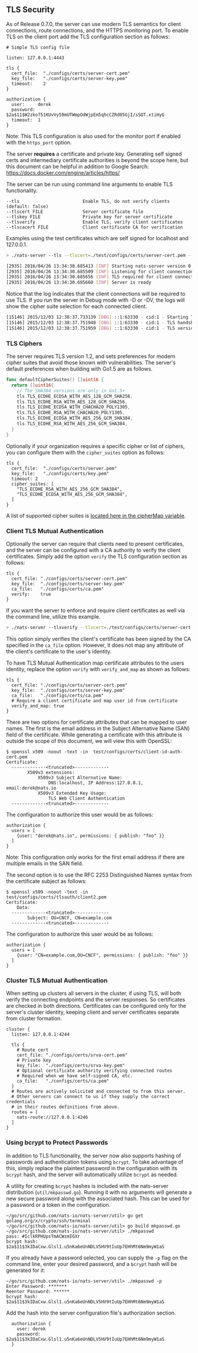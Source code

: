 ## TLS Security

As of Release 0.7.0, the server can use modern TLS semantics for client connections, route connections, and the HTTPS monitoring port. To enable TLS on the client port add the TLS configuration section as follows:

```ascii
# Simple TLS config file

listen: 127.0.0.1:4443

tls {
  cert_file:  "./configs/certs/server-cert.pem"
  key_file:   "./configs/certs/server-key.pem"
  timeout:    2
}

authorization {
  user:     derek
  password: $2a$11$W2zko751KUvVy59mUTWmpOdWjpEm5qhcCZRd05GjI/sSOT.xtiHyG
  timeout:  1
}
```

Note: This TLS configuration is also used for the monitor port if enabled with the `https_port` option.

The server **requires** a certificate and private key. Generating self signed certs and intermediary certificate authorities is beyond the scope here, but this document can be helpful in addition to Google Search:
<a href="https://docs.docker.com/engine/articles/https/" target="_blank">https://docs.docker.com/engine/articles/https/</a>

The server can be run using command line arguments to enable TLS functionality.

```
--tls                        Enable TLS, do not verify clients (default: false)
--tlscert FILE               Server certificate file
--tlskey FILE                Private key for server certificate
--tlsverify                  Enable TLS, verify client certificates
--tlscacert FILE             Client certificate CA for verification
```

Examples using the test certificates which are self signed for localhost and 127.0.0.1.

```sh
> ./nats-server --tls --tlscert=./test/configs/certs/server-cert.pem --tlskey=./test/configs/certs/server-key.pem

[2935] 2016/04/26 13:34:30.685413 [INF] Starting nats-server version 0.8.0.beta
[2935] 2016/04/26 13:34:30.685509 [INF] Listening for client connections on 0.0.0.0:4222
[2935] 2016/04/26 13:34:30.685656 [INF] TLS required for client connections
[2935] 2016/04/26 13:34:30.685660 [INF] Server is ready
```

Notice that the log indicates that the client connections will be required to use TLS. If you run the server in Debug mode with -D or -DV, the logs will show the cipher suite selection for each connected client.

```sh
[15146] 2015/12/03 12:38:37.733139 [DBG] ::1:63330 - cid:1 - Starting TLS client connection handshake
[15146] 2015/12/03 12:38:37.751948 [DBG] ::1:63330 - cid:1 - TLS handshake complete
[15146] 2015/12/03 12:38:37.751959 [DBG] ::1:63330 - cid:1 - TLS version 1.2, cipher suite TLS_ECDHE_RSA_WITH_AES_128_GCM_SHA256
```

### TLS Ciphers

The server requires TLS version 1.2, and sets preferences for modern cipher suites that avoid those known with vulnerabilities. The
server's default preferences when building with Go1.5 are as follows.

```go
func defaultCipherSuites() []uint16 {
  return []uint16{
    // The SHA384 versions are only in Go1.5+
    tls.TLS_ECDHE_ECDSA_WITH_AES_128_GCM_SHA256,
    tls.TLS_ECDHE_RSA_WITH_AES_128_GCM_SHA256,
    tls.TLS_ECDHE_ECDSA_WITH_CHACHA20_POLY1305,
    tls.TLS_ECDHE_RSA_WITH_CHACHA20_POLY1305,
    tls.TLS_ECDHE_ECDSA_WITH_AES_256_GCM_SHA384,
    tls.TLS_ECDHE_RSA_WITH_AES_256_GCM_SHA384,
  }
}
```

Optionally if your organization requires a specific cipher or list of ciphers, you can configure them with the `cipher_suites` option as follows:

```ascii
tls {
  cert_file:  "./configs/certs/server.pem"
  key_file:   "./configs/certs/key.pem"
  timeout: 2
  cipher_suites: [
    "TLS_ECDHE_RSA_WITH_AES_256_GCM_SHA384",
    "TLS_ECDHE_ECDSA_WITH_AES_256_GCM_SHA384",
  ]
}
```

A list of supported cipher suites is [located here in the cipherMap variable](https://github.com/nats-io/nats-server/blob/master/server/ciphersuites.go#L21).

### Client TLS Mutual Authentication

Optionally the server can require that clients need to present certificates, and the server can be configured with a CA authority to verify the client certificates. Simply add the option `verify` the TLS configuration section as follows:

```ascii
tls {
  cert_file: "./configs/certs/server-cert.pem"
  key_file:  "./configs/certs/server-key.pem"
  ca_file:   "./configs/certs/ca.pem"
  verify:    true
}
```

If you want the server to enforce and require client certificates as well via the command line, utilize this example.

```sh
> ./nats-server --tlsverify --tlscert=./test/configs/certs/server-cert.pem --tlskey=./test/configs/certs/server-key.pem --tlscacert=./test/configs/certs/ca.pem
```

This option simply verifies the client's certificate has been signed by the CA specified in the `ca_file` option. However, it does not map any attribute of the client's certificate to the user's identity.

To have TLS Mutual Authentication map certificate attributes to the users identity, replace the option `verify` with `verify_and_map` as shown as follows:

```ascii
tls {
  cert_file: "./configs/certs/server-cert.pem"
  key_file:  "./configs/certs/server-key.pem"
  ca_file:   "./configs/certs/ca.pem"
  # Require a client certificate and map user id from certificate
  verify_and_map: true
}
```

There are two options for certificate attributes that can be mapped to user names. The first is the email address in the Subject Alternative Name (SAN) field of the certificate. While generating a certificate with this attribute is outside the scope of this document, we will view this with OpenSSL:

```ascii
$ openssl x509 -noout -text -in  test/configs/certs/client-id-auth-cert.pem
Certificate:
  -------------<truncated>-------------
        X509v3 extensions:
            X509v3 Subject Alternative Name:
                DNS:localhost, IP Address:127.0.0.1, email:derek@nats.io
            X509v3 Extended Key Usage:
                TLS Web Client Authentication
  -------------<truncated>-------------
```

The configuration to authorize this user would be as follows:

```ascii
authorization {
  users = [
    {user: "derek@nats.io", permissions: { publish: "foo" }}
  ]
}
```

Note: This configuration only works for the first email address if there are multiple emails in the SAN field.

The second option is to use the RFC 2253 Distinguished Names syntax from the certificate subject as follows:

```ascii
$ openssl x509 -noout -text -in  test/configs/certs/tlsauth/client2.pem
Certificate:
    Data:
  -------------<truncated>-------------
        Subject: OU=CNCF, CN=example.com
  -------------<truncated>-------------
```

The configuration to authorize this user would be as follows:

```ascii
authorization {
  users = [
    {user: "CN=example.com,OU=CNCF", permissions: { publish: "foo" }}
  ]
}
```

### Cluster TLS Mutual Authentication

When setting up clusters all servers in the cluster, if using TLS, will both verify the connecting endpoints and the server responses. So certificates are checked in both directions. Certificates can be configured only for the server's cluster identity, keeping client and server certificates separate from cluster formation.

```ascii
cluster {
  listen: 127.0.0.1:4244

  tls {
    # Route cert
    cert_file: "./configs/certs/srva-cert.pem"
    # Private key
    key_file:  "./configs/certs/srva-key.pem"
    # Optional certificate authority verifying connected routes
    # Required when we have self-signed CA, etc.
    ca_file:   "./configs/certs/ca.pem"
  }
  # Routes are actively solicited and connected to from this server.
  # Other servers can connect to us if they supply the correct credentials
  # in their routes definitions from above.
  routes = [
    nats-route://127.0.0.1:4246
  ]
}
```

### Using bcrypt to Protect Passwords

In addition to TLS functionality, the server now also supports hashing of passwords and authentication tokens using `bcrypt`. To take advantage of this, simply replace the plaintext password in the configuration with its `bcrypt` hash, and the server will automatically utilize `bcrypt` as needed.

A utility for creating `bcrypt` hashes is included with the nats-server distribution (`util/mkpasswd.go`). Running it with no arguments will generate a new secure password along with the associated hash. This can be used for a password or a token in the configuration.

```
~/go/src/github.com/nats-io/nats-server/util> go get golang.org/x/crypto/ssh/terminal
~/go/src/github.com/nats-io/nats-server/util> go build mkpasswd.go
~/go/src/github.com/nats-io/nats-server/util> ./mkpasswd
pass: #IclkRPHUpsTmACWzmIGXr
bcrypt hash: $2a$11$3kIDaCxw.Glsl1.u5nKa6eUnNDLV5HV9tIuUp7EHhMt6Nm9myW1aS
```

If you already have a password selected, you can supply the `-p` flag on the command line, enter your desired password, and a `bcrypt` hash will be generated for it:
```
~/go/src/github.com/nats-io/nats-server/util> ./mkpasswd -p
Enter Password: *******
Reenter Password: ******
bcrypt hash: $2a$11$3kIDaCxw.Glsl1.u5nKa6eUnNDLV5HV9tIuUp7EHhMt6Nm9myW1aS
```

Add the hash into the server configuration file's authorization section.

```
  authorization {
    user: derek
    password: $2a$11$3kIDaCxw.Glsl1.u5nKa6eUnNDLV5HV9tIuUp7EHhMt6Nm9myW1aS
  }
```
